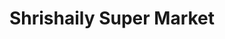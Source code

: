 ---
title: "Shrishaily Super Market"
url: /pattan-kodoli/shrishaily-super-market/
shop: Supermarkt
---